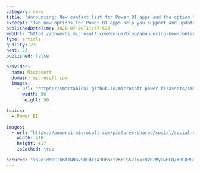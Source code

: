 ```yaml
---
category: news
title: "Announcing: New contact list for Power BI apps and the option to allow contributors to update apps"
excerpt: "Two new options for Power BI apps help you support and update your apps more effectively. This blog explains how the new contact list of Power BI apps and option to let contributors update app content help you be more effective."
publishedDateTime: 2020-07-09T11:47:52Z
webUrl: "https://powerbi.microsoft.com/en-us/blog/announcing-new-contact-list-for-power-bi-apps-and-the-option-to-allow-contributors-to-update-apps/"
type: article
quality: 23
heat: 23
published: false

provider:
  name: Microsoft
  domain: microsoft.com
  images:
    - url: "https://smartableai.github.io/microsoft-power-bi/assets/images/organizations/microsoft.com-50x50.jpg"
      width: 50
      height: 50

topics:
  - Power BI

images:
  - url: "https://powerbi.microsoft.com/pictures/shared/social/social-default-image.png"
    width: 418
    height: 417
    isCached: true

secured: "z32oIdMOCTb6f1NRavSHCdYzA3ObN+tzKrCS5Zlkk+HVBrMyOwHCD/YBL0PBR0edig+YH+fhXD1vKCOyO5S2RXXBw2tJfHmFcx9QZmJ/dSyt7BsD1uHO8zgLLgcV1wy8Eh9MDTgegUTgDvU/rifcQvJY+F9Ks3QCMuCn+ehRhMQti5gyDXxPql6bIHR6Tq5SLsG/Wq5wAKiCQN/QCkCB3/aT/Z0rydmv1Vny95RgUDturyCRS9JaSqeZDLGpTMyNM91dWB3i3yHaOdlLTqvahZAgrIaCDM8DscYw8/79FusNuj3Pd74dvJUpk3erpH+55xYPvXGIE68Uq7IPxwg3Pw==;rZt/9fbr2BSp+HYlZPXPxw=="
---
```


